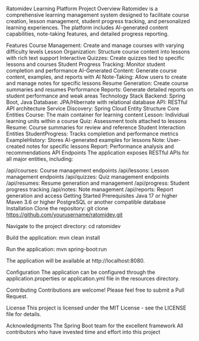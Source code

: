 Ratomidev Learning Platform
Project Overview
Ratomidev is a comprehensive learning management system designed to facilitate course creation, lesson management, student progress tracking, and personalized learning experiences. The platform includes AI-generated content capabilities, note-taking features, and detailed progress reporting.

Features
Course Management: Create and manage courses with varying difficulty levels
Lesson Organization: Structure course content into lessons with rich text support
Interactive Quizzes: Create quizzes tied to specific lessons and courses
Student Progress Tracking: Monitor student completion and performance
AI-Generated Content: Generate course content, examples, and reports with AI
Note-Taking: Allow users to create and manage notes for specific lessons
Resume Generation: Create course summaries and resumes
Performance Reports: Generate detailed reports on student performance and weak areas
Technology Stack
Backend: Spring Boot, Java
Database: JPA/Hibernate with relational database
API: RESTful API architecture
Service Discovery: Spring Cloud
Entity Structure
Core Entities
Course: The main container for learning content
Lesson: Individual learning units within a course
Quiz: Assessment tools attached to lessons
Resume: Course summaries for review and reference
Student Interaction Entities
StudentProgress: Tracks completion and performance metrics
ExampleHistory: Stores AI-generated examples for lessons
Note: User-created notes for specific lessons
Report: Performance analysis and recommendations
API Endpoints
The application exposes RESTful APIs for all major entities, including:

/api/courses: Course management endpoints
/api/lessons: Lesson management endpoints
/api/quizzes: Quiz management endpoints
/api/resumes: Resume generation and management
/api/progress: Student progress tracking
/api/notes: Note management
/api/reports: Report generation and access
Getting Started
Prerequisites
Java 17 or higher
Maven 3.6 or higher
PostgreSQL or another compatible database
Installation
Clone the repository:
git clone https://github.com/yourusername/ratomidev.git

Navigate to the project directory:
cd ratomidev

Build the application:
mvn clean install

Run the application:
mvn spring-boot:run

The application will be available at http://localhost:8080.

Configuration
The application can be configured through the application.properties or application.yml file in the resources directory.

Contributing
Contributions are welcome! Please feel free to submit a Pull Request.

License
This project is licensed under the MIT License - see the LICENSE file for details.

Acknowledgments
The Spring Boot team for the excellent framework
All contributors who have invested time and effort into this project
